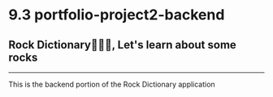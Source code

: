 # 9.3 portfolio-project2-backend
## Rock Dictionary👩🏾‍💻, Let's learn about some rocks
<hr>
This is the backend portion of the Rock Dictionary application
